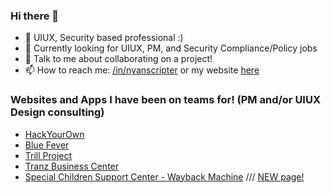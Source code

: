 ### Hi there 👋

- 🔭 UIUX, Security based professional :)
- 🌱 Currently looking for UIUX, PM, and Security Compliance/Policy jobs
- 💬 Talk to me about collaborating on a project!
- 📫 How to reach me: [/in/nyanscripter](https://www.linkedin.com/in/nyanscripter/) or my website [here](https://nyanscripter.uwu.ai/)

### Websites and Apps I have been on teams for! (PM and/or UIUX Design consulting)
- [HackYourOwn](https://web.archive.org/web/20220123225850/https://hackyourown.org/)
- [Blue Fever](https://www.bluefever.com/)
- [Trill Project](https://trill-project.webflow.io/)
- [Tranz Business Center](https://tranzbusinesscenter.net/)
- [Special Children Support Center - Wayback Machine](https://web.archive.org/web/20240000000000*/https://www.scscfoundation.org/) /// [NEW page!](https://tranzbusinesscenter.net/scsc-foundation/)

